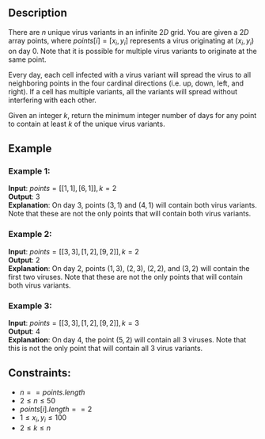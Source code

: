## Description
There are $n$ unique virus variants in an infinite $2D$ grid. You are given a $2D$ array points, where $points[i] = [x_i, y_i]$ represents a virus originating at $(x_i, y_i)$ on day $0$. Note that it is possible for multiple virus variants to originate at the same point.

Every day, each cell infected with a virus variant will spread the virus to all neighboring points in the four cardinal directions (i.e. up, down, left, and right). If a cell has multiple variants, all the variants will spread without interfering with each other.

Given an integer $k$, return the minimum integer number of days for any point to contain at least $k$ of the unique virus variants.

## Example
### Example 1:
**Input**: $points = [[1,1],[6,1]], k = 2$  
**Output**: $3$  
**Explanation**: On day $3$, points $(3,1)$ and $(4,1)$ will contain both virus variants. Note that these are not the only points that will contain both virus variants.

### Example 2:
**Input**: $points = [[3,3],[1,2],[9,2]], k = 2$  
**Output**: $2$  
**Explanation**: On day $2$, points $(1,3)$, $(2,3)$, $(2,2)$, and $(3,2)$ will contain the first two viruses. Note that these are not the only points that will contain both virus variants.

### Example 3:
**Input**: $points = [[3,3],[1,2],[9,2]], k = 3$  
**Output**: $4$  
**Explanation**: On day $4$, the point $(5,2)$ will contain all $3$ viruses. Note that this is not the only point that will contain all $3$ virus variants.
 
## Constraints:
- $n == points.length$
- $2 \leq n \leq 50$
- $points[i].length == 2$
- $1 \leq x_i, y_i \leq 100$
- $2 \leq k \leq n$